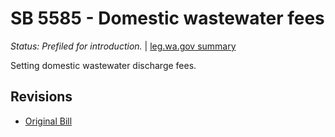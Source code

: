 # SB 5585 - Domestic wastewater fees
*Status: Prefiled for introduction.* | [leg.wa.gov summary](https://app.leg.wa.gov/billsummary?BillNumber=5585&Year=2021)

Setting domestic wastewater discharge fees.

## Revisions
* [Original Bill](1/)